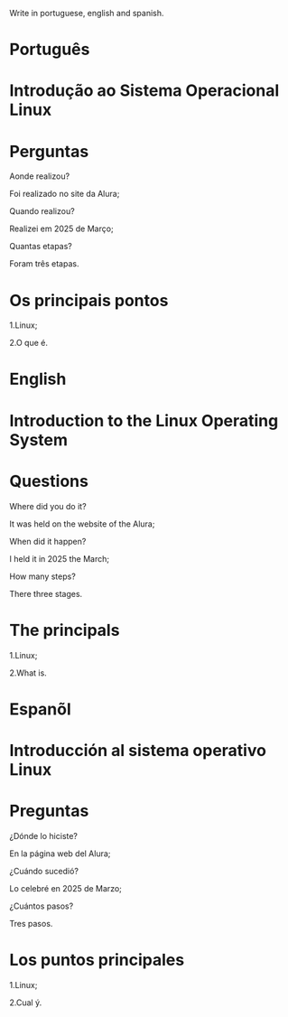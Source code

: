 Write in portuguese, english and spanish.

# Português 

# Introdução ao Sistema Operacional Linux



# Perguntas

Aonde realizou?

Foi realizado no site da Alura;

Quando realizou?

Realizei em 2025 de Março;

Quantas etapas?

Foram três etapas.


# Os principais pontos

1.Linux;

2.O que é.

# English


# Introduction to the Linux Operating System



# Questions

Where did you do it?

It was held on the website of the Alura;

When did it happen?

I held it in 2025 the March;

How many steps?

There three stages.

# The principals

1.Linux;

2.What is.

# Espanõl

# Introducción al sistema operativo Linux

# Preguntas

¿Dónde lo hiciste?

En la página web del Alura;

¿Cuándo sucedió?

Lo celebré en 2025 de Marzo;

¿Cuántos pasos?

Tres pasos.

# Los puntos principales

1.Linux;

2.Cual ý.

